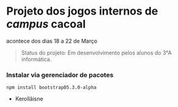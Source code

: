 # Projeto dos jogos internos de *campus* cacoal
acontece dos dias 18 a 22 de Março
> Status do projeto: Em desenvolvimento pelos alunos do 3°A informática.
### Instalar via gerenciador de pacotes
```
npm install bootstrap05.3.0-alpha
```
* Kerollãisne 
